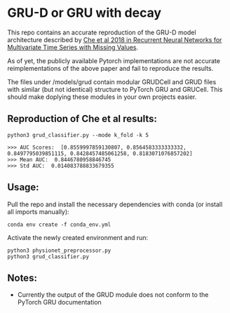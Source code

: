 # GRU-D or GRU with decay

This repo contains an accurate reproduction of the GRU-D model architecture described by [Che et al 2018 in Recurrent Neural Networks for Multivariate Time Series with Missing Values](https://www.nature.com/articles/s41598-018-24271-9).

As of yet, the publicly available Pytorch implementations are not accurate reimplementations of the above paper and fail to reproduce the results.

The files under /models/grud contain modular GRUDCell and GRUD files with similar (but not identical) structure to PyTorch GRU and GRUCell. This should make doplying these modules in your own projects easier.

## Reproduction of Che et al results:

```
python3 grud_classifier.py --mode k_fold -k 5

>>> AUC Scores:  [0.8559997859130807, 0.8564583333333332, 0.8497795039851115, 0.8428457485061258, 0.8183071076857202]
>>> Mean AUC:  0.8446780958846745
>>> Std AUC:  0.014083788833679355

```

## Usage:
Pull the repo and install the necessary dependencies with conda (or install all imports manually):
```
conda env create -f conda_env.yml
```

Activate the newly created environment and run:
```
python3 physionet_preprocessor.py
python3 grud_classifier.py

```

## Notes:

- Currently the output of the GRUD module does not conform to the PyTorch GRU documentation